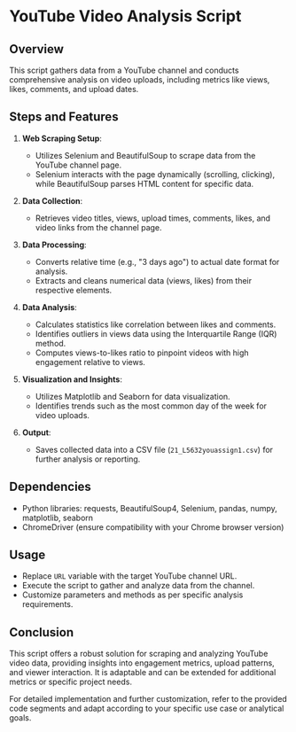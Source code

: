 # YouTube Video Analysis Script

## Overview

This script gathers data from a YouTube channel and conducts comprehensive analysis on video uploads, including metrics like views, likes, comments, and upload dates.

## Steps and Features

1. **Web Scraping Setup**:
   - Utilizes Selenium and BeautifulSoup to scrape data from the YouTube channel page.
   - Selenium interacts with the page dynamically (scrolling, clicking), while BeautifulSoup parses HTML content for specific data.

2. **Data Collection**:
   - Retrieves video titles, views, upload times, comments, likes, and video links from the channel page.

3. **Data Processing**:
   - Converts relative time (e.g., "3 days ago") to actual date format for analysis.
   - Extracts and cleans numerical data (views, likes) from their respective elements.

4. **Data Analysis**:
   - Calculates statistics like correlation between likes and comments.
   - Identifies outliers in views data using the Interquartile Range (IQR) method.
   - Computes views-to-likes ratio to pinpoint videos with high engagement relative to views.

5. **Visualization and Insights**:
   - Utilizes Matplotlib and Seaborn for data visualization.
   - Identifies trends such as the most common day of the week for video uploads.

6. **Output**:
   - Saves collected data into a CSV file (`21_L5632youassign1.csv`) for further analysis or reporting.

## Dependencies

- Python libraries: requests, BeautifulSoup4, Selenium, pandas, numpy, matplotlib, seaborn
- ChromeDriver (ensure compatibility with your Chrome browser version)

## Usage

- Replace `URL` variable with the target YouTube channel URL.
- Execute the script to gather and analyze data from the channel.
- Customize parameters and methods as per specific analysis requirements.

## Conclusion

This script offers a robust solution for scraping and analyzing YouTube video data, providing insights into engagement metrics, upload patterns, and viewer interaction. It is adaptable and can be extended for additional metrics or specific project needs.

For detailed implementation and further customization, refer to the provided code segments and adapt according to your specific use case or analytical goals.
